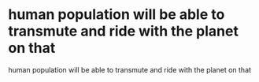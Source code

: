 # human population will be able to transmute and ride with the planet on that

human population will be able to transmute and ride with the planet on that
